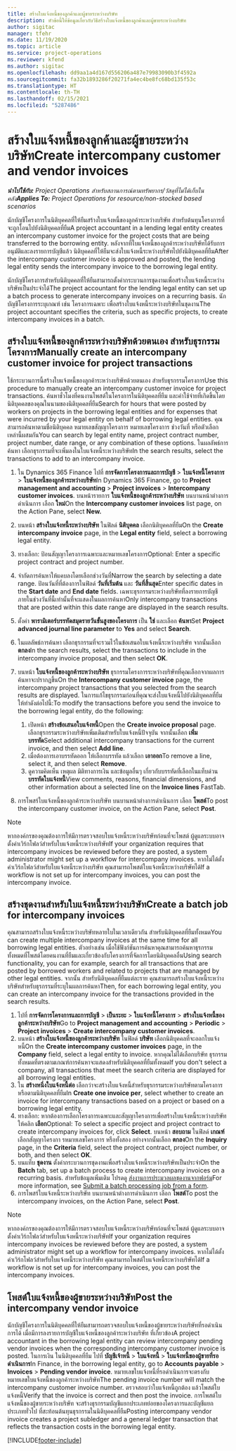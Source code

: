 ```yaml
---
title: สร้างใบแจ้งหนี้ของลูกค้าและผู้ขายระหว่างบริษัท
description: หัวข้อนี้ให้ข้อมูลเกี่ยวกับวิธีสร้างใบแจ้งหนี้ของลูกค้าและผู้ขายระหว่างบริษัท
author: sigitac
manager: tfehr
ms.date: 11/19/2020
ms.topic: article
ms.service: project-operations
ms.reviewer: kfend
ms.author: sigitac
ms.openlocfilehash: dd9aa1a4d167d556206a487e79983090b3f4592a
ms.sourcegitcommit: fa32b1893286f20271fa4ec4be8fc68bd135f53c
ms.translationtype: HT
ms.contentlocale: th-TH
ms.lasthandoff: 02/15/2021
ms.locfileid: "5287486"
---
```

# <a name="create-intercompany-customer-and-vendor-invoices"></a><span data-ttu-id="3cd68-103">สร้างใบแจ้งหนี้ของลูกค้าและผู้ขายระหว่างบริษัท</span><span class="sxs-lookup"><span data-stu-id="3cd68-103">Create intercompany customer and vendor invoices</span></span>

<span data-ttu-id="3cd68-104">_**นำไปใช้กับ:** Project Operations สำหรับสถานการณ์ตามทรัพยากร/วัสดุที่ไม่ได้เก็บในคลัง_</span><span class="sxs-lookup"><span data-stu-id="3cd68-104">_**Applies To:** Project Operations for resource/non-stocked based scenarios_</span></span>

<span data-ttu-id="3cd68-105">นักบัญชีโครงการในนิติบุคคลที่ให้ยืมสร้างใบแจ้งหนี้ของลูกค้าระหว่างบริษัท สำหรับต้นทุนโครงการที่จะถูกโอนไปยังนิติบุคคลที่ยืม</span><span class="sxs-lookup"><span data-stu-id="3cd68-105">A project accountant in a lending legal entity creates an intercompany customer invoice for the project costs that are being transferred to the borrowing entity.</span></span> <span data-ttu-id="3cd68-106">หลังจากที่ใบแจ้งหนี้ของลูกค้าระหว่างบริษัทได้รับการอนุมัติและลงรายการบัญชีแล้ว นิติบุคคลที่ให้ยืมจะส่งใบแจ้งหนี้ระหว่างบริษัทไปยังนิติบุคคลที่ยืม</span><span class="sxs-lookup"><span data-stu-id="3cd68-106">After the intercompany customer invoice is approved and posted, the lending legal entity sends the intercompany invoice to the borrowing legal entity.</span></span>

<span data-ttu-id="3cd68-107">นักบัญชีโครงการสำหรับนิติบุคคลที่ให้ยืมสามารถตั้งค่ากระบวนการชุดงานเพื่อสร้างใบแจ้งหนี้ระหว่างบริษัทเป็นประจำได้</span><span class="sxs-lookup"><span data-stu-id="3cd68-107">The project accountant for the lending legal entity can set up a batch process to generate intercompany invoices on a recurring basis.</span></span> <span data-ttu-id="3cd68-108">นักบัญชีโครงการระบุเกณฑ์ เช่น โครงการเฉพาะ เพื่อสร้างใบแจ้งหนี้ระหว่างบริษัทในชุดงาน</span><span class="sxs-lookup"><span data-stu-id="3cd68-108">The project accountant specifies the criteria, such as specific projects, to create intercompany invoices in a batch.</span></span>

## <a name="manually-create-an-intercompany-customer-invoice-for-project-transactions"></a><span data-ttu-id="3cd68-109">สร้างใบแจ้งหนี้ของลูกค้าระหว่างบริษัทด้วยตนเอง สำหรับธุรกรรมโครงการ</span><span class="sxs-lookup"><span data-stu-id="3cd68-109">Manually create an intercompany customer invoice for project transactions</span></span> 

<span data-ttu-id="3cd68-110">ใช้กระบวนการนี้สร้างใบแจ้งหนี้ของลูกค้าระหว่างบริษัทด้วยตนเอง สำหรับธุรกรรมโครงการ</span><span class="sxs-lookup"><span data-stu-id="3cd68-110">Use this procedure to manually create an intercompany customer invoice for project transactions.</span></span> <span data-ttu-id="3cd68-111">ค้นหาชั่วโมงที่คนงานโพสต์ในโครงการในนิติบุคคลที่ยืม และค่าใช้จ่ายที่เกิดขึ้นโดยนิติบุคคลของคุณในนามของนิติบุคคลที่ยืม</span><span class="sxs-lookup"><span data-stu-id="3cd68-111">Search for hours that were posted by workers on projects in the borrowing legal entities and for expenses that were incurred by your legal entity on behalf of borrowing legal entities.</span></span> <span data-ttu-id="3cd68-112">คุณสามารถค้นหาตามชื่อนิติบุคคล หมายเลขสัญญาโครงการ หมายเลขโครงการ ช่วงวันที่ หรือตัวเลือกเหล่านี้ผสมกัน</span><span class="sxs-lookup"><span data-stu-id="3cd68-112">You can search by legal entity name, project contract number, project number, date range, or any combination of these options.</span></span> <span data-ttu-id="3cd68-113">ในผลลัพธ์การค้นหา เลือกธุรกรรมที่จะเพิ่มลงในใบแจ้งหนี้ระหว่างบริษัท</span><span class="sxs-lookup"><span data-stu-id="3cd68-113">In the search results, select the transactions to add to an intercompany invoice.</span></span>

1. <span data-ttu-id="3cd68-114">ใน Dynamics 365 Finance ไปที่ **การจัดการโครงการและการบัญชี** > **ใบแจ้งหนี้โครงการ** > **ใบแจ้งหนี้ของลูกค้าระหว่างบริษัท**</span><span class="sxs-lookup"><span data-stu-id="3cd68-114">In Dynamics 365 Finance, go to **Project management and accounting** > **Project invoices** > **Intercompany customer invoices**.</span></span> <span data-ttu-id="3cd68-115">บนหน้ารายการ **ใบแจ้งหนี้ของลูกค้าระหว่างบริษัท** บนบานหน้าต่างการดำเนินการ เลือก **ใหม่**</span><span class="sxs-lookup"><span data-stu-id="3cd68-115">On the **Intercompany customer invoices**  list page, on the Action Pane, select **New.**</span></span>
2. <span data-ttu-id="3cd68-116">บนหน้า **สร้างใบแจ้งหนี้ระหว่างบริษัท** ในฟิลด์ **นิติบุคคล** เลือกนิติบุคคลที่ยืม</span><span class="sxs-lookup"><span data-stu-id="3cd68-116">On the **Create intercompany invoice** page, in the **Legal entity** field, select a borrowing legal entity.</span></span>
3. <span data-ttu-id="3cd68-117">ทางเลือก: ป้อนสัญญาโครงการเฉพาะและหมายเลขโครงการ</span><span class="sxs-lookup"><span data-stu-id="3cd68-117">Optional: Enter a specific project contract and project number.</span></span>
4. <span data-ttu-id="3cd68-118">จำกัดการค้นหาให้แคบลงโดยเลือกช่วงวันที่</span><span class="sxs-lookup"><span data-stu-id="3cd68-118">Narrow the search by selecting a date range.</span></span> <span data-ttu-id="3cd68-119">ป้อนวันที่ที่ต้องการในฟิลด์ **วันที่เริ่มต้น** และ **วันที่สิ้นสุด**</span><span class="sxs-lookup"><span data-stu-id="3cd68-119">Enter specific dates in the **Start date** and **End date** fields.</span></span> <span data-ttu-id="3cd68-120">เฉพาะธุรกรรมระหว่างบริษัทที่ลงรายการบัญชีภายในช่วงวันที่นี้เท่านั้นที่จะแสดงในผลการค้นหา</span><span class="sxs-lookup"><span data-stu-id="3cd68-120">Only intercompany transactions that are posted within this date range are displayed in the search results.</span></span>
5. <span data-ttu-id="3cd68-121">ตั้งค่า **พารามิเตอร์บรรทัดสมุดรายวันขั้นสูงของโครงการ** เป็น **ใช่** และเลือก **ค้นหา**</span><span class="sxs-lookup"><span data-stu-id="3cd68-121">Set **Project advanced journal line parameter** to **Yes** and select **Search**.</span></span>
6. <span data-ttu-id="3cd68-122">ในผลลัพธ์การค้นหา เลือกธุรกรรมที่จะรวมไว้ในข้อเสนอใบแจ้งหนี้ระหว่างบริษัท จากนั้นเลือก **ตกลง**</span><span class="sxs-lookup"><span data-stu-id="3cd68-122">In the search results, select the transactions to include in the intercompany invoice proposal, and then select **OK**.</span></span>
7. <span data-ttu-id="3cd68-123">บนหน้า **ใบแจ้งหนี้ของลูกค้าระหว่างบริษัท** ธุรกรรมโครงการระหว่างบริษัทที่คุณเลือกจากผลการค้นหาจะปรากฏขึ้น</span><span class="sxs-lookup"><span data-stu-id="3cd68-123">On the **Intercompany customer invoice** page, the intercompany project transactions that you selected from the search results are displayed.</span></span> <span data-ttu-id="3cd68-124">ในการแก้ไขธุรกรรมก่อนที่คุณจะส่งใบแจ้งหนี้ไปยังนิติบุคคลที่ยืม ให้ทำดังต่อไปนี้:</span><span class="sxs-lookup"><span data-stu-id="3cd68-124">To modify the transactions before you send the invoice to the borrowing legal entity, do the following:</span></span>
  
    1. <span data-ttu-id="3cd68-125">เปิดหน้า **สร้างข้อเสนอใบแจ้งหนี้**</span><span class="sxs-lookup"><span data-stu-id="3cd68-125">Open the **Create invoice proposal** page.</span></span> <span data-ttu-id="3cd68-126">เลือกธุรกรรมระหว่างบริษัทเพิ่มเติมสำหรับใบแจ้งหนี้ปัจจุบัน จากนั้นเลือก **เพิ่มบรรทัด**</span><span class="sxs-lookup"><span data-stu-id="3cd68-126">Select additional intercompany transactions for the current invoice, and then select **Add line**.</span></span>
    2. <span data-ttu-id="3cd68-127">เมื่อต้องการเอาบรรทัดออก ให้เลือกบรรทัด แล้วเลือก **เอาออก**</span><span class="sxs-lookup"><span data-stu-id="3cd68-127">To remove a line, select it, and then select **Remove**.</span></span>
    3. <span data-ttu-id="3cd68-128">ดูความคิดเห็น เหตุผล มิติทางการเงิน และข้อมูลอื่นๆ เกี่ยวกับบรรทัดที่เลือกในแท็บด่วน **บรรทัดใบแจ้งหนี้**</span><span class="sxs-lookup"><span data-stu-id="3cd68-128">View comments, reasons, financial dimensions, and other information about a selected line on the  **Invoice lines**  FastTab.</span></span>
    
8. <span data-ttu-id="3cd68-129">การโพสร์ใบแจ้งหนี้ของลูกค้าระหว่างบริษัท บนบานหน้าต่างการดำเนินการ เลือก **โพสต์**</span><span class="sxs-lookup"><span data-stu-id="3cd68-129">To post the intercompany customer invoice, on the Action Pane, select **Post**.</span></span>

> [!NOTE]
> <span data-ttu-id="3cd68-130">หากองค์กรของคุณต้องการให้มีการตรวจสอบใบแจ้งหนี้ระหว่างบริษัทก่อนที่จะโพสต์ ผู้ดูแลระบบอาจตั้งค่าเวิร์กโฟลว์สำหรับใบแจ้งหนี้ระหว่างบริษัท</span><span class="sxs-lookup"><span data-stu-id="3cd68-130">If your organization requires that intercompany invoices be reviewed before they are posted, a system administrator might set up a workflow for intercompany invoices.</span></span> <span data-ttu-id="3cd68-131">หากไม่ได้ตั้งค่าเวิร์กโฟลว์สำหรับใบแจ้งหนี้ระหว่างบริษัท คุณสามารถโพสต์ใบแจ้งหนี้ระหว่างบริษัทได้</span><span class="sxs-lookup"><span data-stu-id="3cd68-131">If a workflow is not set up for intercompany invoices, you can post the intercompany invoice.</span></span>

## <a name="create-a-batch-job-for-intercompany-invoices"></a><span data-ttu-id="3cd68-132">สร้างชุดงานสำหรับใบแจ้งหนี้ระหว่างบริษัท</span><span class="sxs-lookup"><span data-stu-id="3cd68-132">Create a batch job for intercompany invoices</span></span>

<span data-ttu-id="3cd68-133">คุณสามารถสร้างใบแจ้งหนี้ระหว่างบริษัทหลายใบในเวลาเดียวกัน สำหรับนิติบุคคลที่ยืมทั้งหมด</span><span class="sxs-lookup"><span data-stu-id="3cd68-133">You can create multiple intercompany invoices at the same time for all borrowing legal entities.</span></span> <span data-ttu-id="3cd68-134">ตัวอย่างเช่น เมื่อใช้ฟังก์ชันการค้นหาคุณสามารถค้นหาธุรกรรมทั้งหมดที่โพสต์โดยคนงานที่ยืมและเกี่ยวข้องกับโครงการที่จัดการโดยนิติบุคคลอื่น</span><span class="sxs-lookup"><span data-stu-id="3cd68-134">Using search functionality, you can for example, search for all transactions that are posted by borrowed workers and related to projects that are managed by other legal entities.</span></span> <span data-ttu-id="3cd68-135">จากนั้น สำหรับนิติบุคคลที่ยืมแต่ละราย คุณสามารถสร้างใบแจ้งหนี้ระหว่างบริษัทสำหรับธุรกรรมที่ระบุในผลการค้นหา</span><span class="sxs-lookup"><span data-stu-id="3cd68-135">Then, for each borrowing legal entity, you can create an intercompany invoice for the transactions provided in the search results.</span></span>

1. <span data-ttu-id="3cd68-136">ไปที่ **การจัดการโครงการและการบัญชี** > **เป็นระยะ** > **ใบแจ้งหนี้โครงการ** > **สร้างใบแจ้งหนี้ของลูกค้าระหว่างบริษัท**</span><span class="sxs-lookup"><span data-stu-id="3cd68-136">Go to **Project management and accounting** > **Periodic** > **Project invoices** > **Create intercompany customer invoices**.</span></span>
2. <span data-ttu-id="3cd68-137">บนหน้า **สร้างใบแจ้งหนี้ของลูกค้าระหว่างบริษัท** ในฟิลด์ **บริษัท**  เลือกนิติบุคคลที่จะออกใบแจ้งหนี้</span><span class="sxs-lookup"><span data-stu-id="3cd68-137">On the **Create intercompany customer invoices** page, in the **Company**  field, select a legal entity to invoice.</span></span> <span data-ttu-id="3cd68-138">หากคุณไม่ได้เลือกบริษัท ธุรกรรมทั้งหมดที่ตรงตามเกณฑ์การค้นหาจะแสดงสำหรับนิติบุคคลที่ยืมทั้งหมด</span><span class="sxs-lookup"><span data-stu-id="3cd68-138">If you don't select a company, all transactions that meet the search criteria are displayed for all borrowing legal entities.</span></span>
3. <span data-ttu-id="3cd68-139">ใน **สร้างหนึ่งใบแจ้งหนี้ต่อ** เลือกว่าจะสร้างใบแจ้งหนี้สำหรับธุรกรรมระหว่างบริษัทตามโครงการหรือตามนิติบุคคลที่ยืม</span><span class="sxs-lookup"><span data-stu-id="3cd68-139">In **Create one invoice per**, select whether to create an invoice for intercompany transactions based on a project or based on a borrowing legal entity.</span></span>
4. <span data-ttu-id="3cd68-140">ทางเลือก: หากต้องการเลือกโครงการเฉพาะและสัญญาโครงการเพื่อสร้างใบแจ้งหนี้ระหว่างบริษัท ให้คลิก **เลือก**</span><span class="sxs-lookup"><span data-stu-id="3cd68-140">Optional: To select a specific project and project contract to create intercompany invoices for, click **Select**.</span></span> <span data-ttu-id="3cd68-141">บนหน้า **สอบถาม** ในฟิลด์ **เกณฑ์** เลือกสัญญาโครงกา รหมายเลขโครงการ หรือทั้งสอง อย่างจากนั้นเลือก **ตกลง**</span><span class="sxs-lookup"><span data-stu-id="3cd68-141">On the **Inquiry** page, in the **Criteria** field, select the project contract, project number, or both, and then select **OK**.</span></span>
5. <span data-ttu-id="3cd68-142">บนแท็บ **ชุดงาน** ตั้งค่ากระบวนการชุดงานเพื่อสร้างใบแจ้งหนี้ระหว่างบริษัทเป็นประจำ</span><span class="sxs-lookup"><span data-stu-id="3cd68-142">On the **Batch** tab, set up a batch process to create intercompany invoices on a recurring basis.</span></span> <span data-ttu-id="3cd68-143">สำหรับข้อมูลเพิ่มเติม โปรดดู [ส่งงานการประมวลผลชุดงานจากฟอร์ม](https://docs.microsoft.com/dynamicsax-2012/appuser-itpro/submit-a-batch-processing-job-from-a-form)</span><span class="sxs-lookup"><span data-stu-id="3cd68-143">For more information, see [Submit a batch processing job from a form](https://docs.microsoft.com/dynamicsax-2012/appuser-itpro/submit-a-batch-processing-job-from-a-form).</span></span>
6. <span data-ttu-id="3cd68-144">การโพสร์ใบแจ้งหนี้ระหว่างบริษัท บนบานหน้าต่างการดำเนินการ เลือก **โพสต์**</span><span class="sxs-lookup"><span data-stu-id="3cd68-144">To post the intercompany invoices, on the Action Pane, select **Post**.</span></span>

> [!NOTE]
> <span data-ttu-id="3cd68-145">หากองค์กรของคุณต้องการให้มีการตรวจสอบใบแจ้งหนี้ระหว่างบริษัทก่อนที่จะโพสต์ ผู้ดูแลระบบอาจตั้งค่าเวิร์กโฟลว์สำหรับใบแจ้งหนี้ระหว่างบริษัท</span><span class="sxs-lookup"><span data-stu-id="3cd68-145">If your organization requires intercompany invoices be reviewed before they are posted, a system administrator might set up a workflow for intercompany invoices.</span></span> <span data-ttu-id="3cd68-146">หากไม่ได้ตั้งค่าเวิร์กโฟลว์สำหรับใบแจ้งหนี้ระหว่างบริษัท คุณสามารถโพสต์ใบแจ้งหนี้ระหว่างบริษัทได้</span><span class="sxs-lookup"><span data-stu-id="3cd68-146">If a workflow is not set up for intercompany invoices, you can post the intercompany invoices.</span></span>

## <a name="post-the-intercompany-vendor-invoice"></a><span data-ttu-id="3cd68-147">โพสต์ใบแจ้งหนี้ของผู้ขายระหว่างบริษัท</span><span class="sxs-lookup"><span data-stu-id="3cd68-147">Post the intercompany vendor invoice</span></span>

<span data-ttu-id="3cd68-148">นักบัญชีโครงการในนิติบุคคลที่ให้ยืมสามารถตรวจสอบใบแจ้งหนี้ของผู้ขายระหว่างบริษัทที่รอดำเนินการได้ เมื่อมีการลงรายการบัญชีใบแจ้งหนี้ของลูกค้าระหว่างบริษัท ที่เกี่ยวข้อง</span><span class="sxs-lookup"><span data-stu-id="3cd68-148">A project accountant in the borrowing legal entity can review intercompany pending vendor invoices when the corresponding intercompany customer invoice is posted.</span></span> <span data-ttu-id="3cd68-149">ในการเงิน ในนิติบุคคลที่ยืม ไปที่ **บัญชีเจ้าหนี้** > **ใบแจ้งหนี้** > **ใบแจ้งหนี้ของผู้ขายที่รอดำเนินการ**</span><span class="sxs-lookup"><span data-stu-id="3cd68-149">In Finance, in the borrowing legal entity, go to **Accounts payable** > **Invoices** > **Pending vendor invoice**.</span></span> <span data-ttu-id="3cd68-150">หมายเลขใบแจ้งหนี้ที่รอดำเนินการจะตรงกับหมายเลขใบแจ้งหนี้ของลูกค้าระหว่างบริษัท</span><span class="sxs-lookup"><span data-stu-id="3cd68-150">The pending invoice number will match the intercompany customer invoice number.</span></span> <span data-ttu-id="3cd68-151">ตรวจสอบว่าใบแจ้งหนี้ถูกต้อง แล้วโพสต์ใบแจ้งหนี้</span><span class="sxs-lookup"><span data-stu-id="3cd68-151">Verify that the invoice is correct and then post the invoice.</span></span> <span data-ttu-id="3cd68-152">การโพสต์ใบแจ้งหนี้ของผู้ขายระหว่างบริษัท จะสร้างธุรกรรมบัญชีแยกประเภทย่อยของโครงการและบัญชีแยกประเภททั่วไป ที่สะท้อนต้นทุนธุรกรรมในนิติบุคคลที่ยืม</span><span class="sxs-lookup"><span data-stu-id="3cd68-152">Posting intercompany vendor invoice creates a project subledger and a general ledger transaction that reflects the transaction costs in the borrowing legal entity.</span></span>


[!INCLUDE[footer-include](../includes/footer-banner.md)]